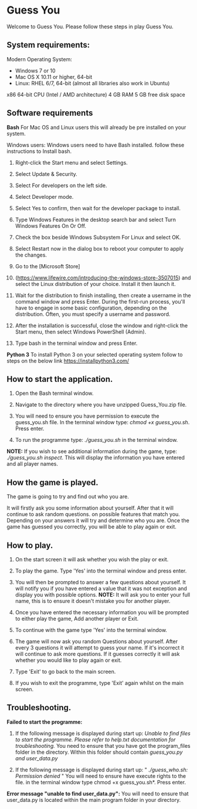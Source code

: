 # Guess You
Welcome to Guess You.
Please follow these steps in play Guess You. 

## System requirements:

Modern Operating System:
 - Windows 7 or 10
 - Mac OS X 10.11 or higher, 64-bit
 - Linux: RHEL 6/7, 64-bit (almost all libraries also work in Ubuntu)
 	
x86 64-bit CPU (Intel / AMD architecture)
4 GB RAM
5 GB free disk space

## Software requirements
**Bash** 
For Mac OS and Linux users this will already be pre installed on your system.

Windows users: Windows users need to have Bash installed. follow these instructions to Install bash.

 1. Right-click the Start menu and select Settings.
 
 2. Select Update & Security.
 
 3. Select For developers on the left side.
 
 4. Select Developer mode.
 
 5. Select Yes to confirm, then wait for the developer package to install.
 
 6. Type Windows Features in the desktop search bar and select Turn Windows Features On Or Off.
 
 7. Check the box beside Windows Subsystem For Linux and select OK.
 
 8. Select Restart now in the dialog box to reboot your computer to apply the changes.
 
 9. Go to the [Microsoft Store]
 10. (https://www.lifewire.com/introducing-the-windows-store-3507015) and select the Linux distribution of your choice. Install it then launch it.
 
 11. Wait for the distribution to finish installing, then create a username in the command window and press Enter. During the first-run process, you'll have to engage in some basic configuration, depending on the distribution. Often, you must specify a username and password.
 
 13. After the installation is successful, close the window and right-click the Start menu, then select Windows PowerShell (Admin).

 14. Type bash in the terminal window and press Enter.

**Python 3**
To install Python 3 on your selected operating system follow to steps on the below link https://installpython3.com/

## How to start the application.

 1. Open the Bash terminal window.
 
 2. Navigate to the directory where you have unzipped
    Guess_You.zip file.

 3. You will need to ensure you have permission to execute the guess_you.sh file. In the terminal window type: *chmod +x guess_you.sh*.  Press enter.
 
 4. To run the programme type: *./guess_you.sh* in the terminal window. 
 
 **NOTE:** If you wish to see additional information during the game,  type:  .*/guess_you.sh inspect*.  This will display the information you have entered and all player names. 
 

## How the game is played. 
The game is going to try and find out who you are.

It will firstly ask you some information about yourself. After that it will continue to ask random questions. on possible features that match you.  Depending on your answers it will try and determine who you are. Once the game has guessed you correctly, you will be able to play again or exit.

## How to play.
1. On the start screen it will ask whether you wish the play or exit.
 
 2. To play the game. Type 'Yes' into the terminal window and press enter. 
 
 3. You will then be prompted to answer a few questions about yourself. It will notify you if you have entered a value that it  was not  exception and display you with possible options.
		**NOTE:** It will ask you to enter your full name, this is to ensure it doesn't mistake you for another player. 

4. Once you have entered the necessary information you will be prompted to either play the game, Add another player or Exit. 

5. To continue with the game type 'Yes' into the terminal window.

6. The game will now ask you random Questions about yourself. After every 3 questions it will attempt to guess your name. If it's incorrect it will continue to ask more questions. If it guesses correctly it will ask whether you would like to play again or exit.

7. Type 'Exit' to go back to the main screen. 

8. If you wish to exit the programme, type 'Exit' again whilst on the main screen. 

## Troubleshooting.
**Failed to start the programme:**

 1. If the following message is displayed during start up:
 *Unable to find files to start the programme. Please refer to help.txt documentation for troubleshooting.*
 You need to ensure that you have got the program_files folder in the directory. Within this folder should contain *guess_you.py and user_data.py* 
 
 3. If the following message is displayed during start up:
" *./guess_who.sh: Permission denied* "
You will need to ensure have execute rights to the file. in the terminal window type chmod +x guess_you.sh*.  Press enter.

**Error message "unable to find user_data.py":**
You will need to ensure that user_data.py is located within the main program folder in your directory. 